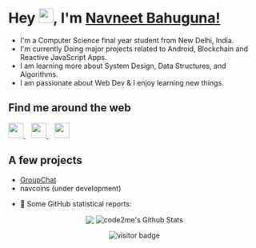 # Hey <img src="https://github.com/TheDudeThatCode/TheDudeThatCode/blob/master/Assets/Hi.gif" width="29px">, I'm [Navneet Bahuguna!](https://www.linkedin.com/in/code2me/)

- I'm a Computer Science final year student from New Delhi, India. 
- I'm currently Doing major projects related to Android, Blockchain and Reactive JavaScript Apps. 
- I am learning more about System Design, Data Structures, and Algorithms.
- I am passionate about Web Dev & I enjoy learning new things. 

## Find me around the web
</p>

<p align='left'>
  <a href="https://twitter.com/code2do">
    <img height="30" src="https://github.com/WaylonWalker/WaylonWalker/blob/main/icon/twitter.png?raw=true">
  </a>&nbsp;&nbsp;
  
  <a href="https://www.instagram.com/xeqnav/">
    <img height="30" src="https://github.com/WaylonWalker/WaylonWalker/blob/main/icon/instagram.jpg?raw=true">
  </a>&nbsp;&nbsp;
  
  <a href="https://www.linkedin.com/in/code2me/">
    <img height="30" src="https://github.com/WaylonWalker/WaylonWalker/blob/main/icon/linkedin.png?raw=true">
  </a>
</p>


## A few projects

- [GroupChat](https://groupchat007.herokuapp.com/)
- navcoins (under development)

* 👑   Some GitHub statistical reports:

<p align="center">
<img align="center" src="https://github-readme-stats.vercel.app/api/top-langs/?username=code2me&hide_langs_below=1&theme=default&line_height=27&layout=compact" />
<img align="center" src="https://github-readme-stats.vercel.app/api?username=code2me&show_icons=true&count_private=true&include_all_commits=true&line_height=21" alt="code2me's Github Stats" />

<p  align="center">
<!--<img src="https://visitor-badge.glitch.me/badge?page_id=halfrost.halfrost" alt="visitor badge"/>-->
<img src="https://visitor-badge.laobi.icu/badge?page_id=code2me.code2me" alt="visitor badge"/>       
</p>
